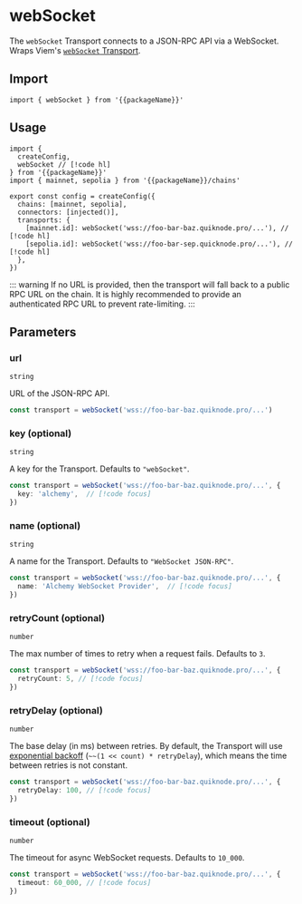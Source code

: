 <!-- <script setup>
const packageName = 'wagmi'
</script> -->

# webSocket

The `webSocket` Transport connects to a JSON-RPC API via a WebSocket. Wraps Viem's [`webSocket` Transport](https://viem.sh/docs/clients/transports/webSocket.html).

## Import

```ts-vue
import { webSocket } from '{{packageName}}'
```

## Usage

```ts-vue
import { 
  createConfig, 
  webSocket // [!code hl]
} from '{{packageName}}'
import { mainnet, sepolia } from '{{packageName}}/chains'

export const config = createConfig({
  chains: [mainnet, sepolia],
  connectors: [injected()],
  transports: {
    [mainnet.id]: webSocket('wss://foo-bar-baz.quiknode.pro/...'), // [!code hl]
    [sepolia.id]: webSocket('wss://foo-bar-sep.quicknode.pro/...'), // [!code hl]
  },
})
```

::: warning
If no URL is provided, then the transport will fall back to a public RPC URL on the chain. It is highly recommended to provide an authenticated RPC URL to prevent rate-limiting.
:::

## Parameters

### url

`string`

URL of the JSON-RPC API.

```ts
const transport = webSocket('wss://foo-bar-baz.quiknode.pro/...')
```

### key (optional)

`string`

A key for the Transport. Defaults to `"webSocket"`.

```ts
const transport = webSocket('wss://foo-bar-baz.quiknode.pro/...', { 
  key: 'alchemy',  // [!code focus]
})
```

### name (optional)

`string`

A name for the Transport. Defaults to `"WebSocket JSON-RPC"`.

```ts
const transport = webSocket('wss://foo-bar-baz.quiknode.pro/...', { 
  name: 'Alchemy WebSocket Provider',  // [!code focus]
})
```

### retryCount (optional)

`number`

The max number of times to retry when a request fails. Defaults to `3`.

```ts
const transport = webSocket('wss://foo-bar-baz.quiknode.pro/...', {
  retryCount: 5, // [!code focus]
})
```

### retryDelay (optional)

`number`

The base delay (in ms) between retries. By default, the Transport will use [exponential backoff](https://en.wikipedia.org/wiki/Exponential_backoff) (`~~(1 << count) * retryDelay`), which means the time between retries is not constant.

```ts
const transport = webSocket('wss://foo-bar-baz.quiknode.pro/...', {
  retryDelay: 100, // [!code focus]
})
```

### timeout (optional)

`number`

The timeout for async WebSocket requests. Defaults to `10_000`.

```ts
const transport = webSocket('wss://foo-bar-baz.quiknode.pro/...', {
  timeout: 60_000, // [!code focus]
})
```
